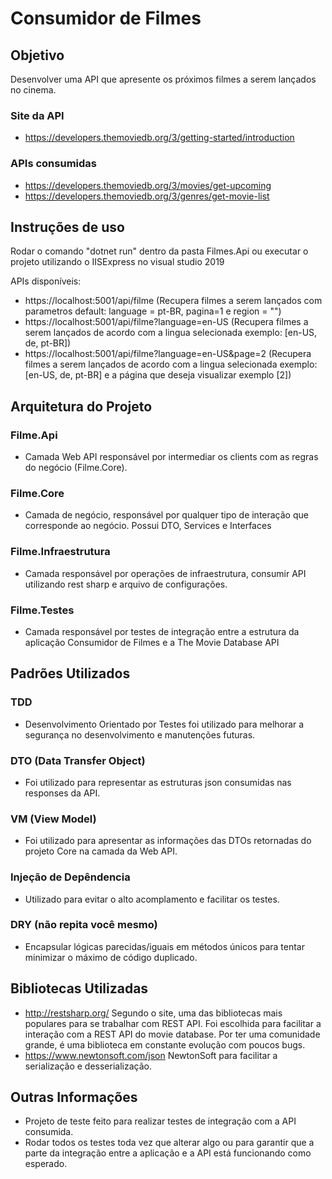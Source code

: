 # Consumidor de Filmes

## Objetivo

Desenvolver uma API que apresente os próximos filmes a serem lançados no cinema.
### Site da API
  - https://developers.themoviedb.org/3/getting-started/introduction
### APIs consumidas
  - https://developers.themoviedb.org/3/movies/get-upcoming
  - https://developers.themoviedb.org/3/genres/get-movie-list

## Instruções de uso
Rodar o comando "dotnet run" dentro da pasta Filmes.Api ou executar o projeto utilizando o IISExpress no visual studio 2019

APIs disponíveis:
  - https://localhost:5001/api/filme (Recupera filmes a serem lançados com parametros default: language = pt-BR, pagina=1 e region = "")
  - https://localhost:5001/api/filme?language=en-US (Recupera filmes a serem lançados de acordo com a lingua selecionada exemplo: [en-US, de, pt-BR])
  - https://localhost:5001/api/filme?language=en-US&page=2 (Recupera filmes a serem lançados de acordo com a lingua selecionada exemplo: [en-US, de, pt-BR] e a página que deseja visualizar exemplo [2])

## Arquitetura do Projeto

### Filme.Api
   - Camada Web API responsável por intermediar os clients com as regras do negócio (Filme.Core). 
### Filme.Core
   - Camada de negócio, responsável por qualquer tipo de interação que corresponde ao negócio. Possui DTO, Services e Interfaces
### Filme.Infraestrutura
   - Camada responsável por operações de infraestrutura, consumir API utilizando rest sharp e arquivo de configurações.
### Filme.Testes
   - Camada responsável por testes de integração entre a estrutura da aplicação Consumidor de Filmes e a The Movie Database API

## Padrões Utilizados
### TDD
 - Desenvolvimento Orientado por Testes foi utilizado para melhorar a segurança no desenvolvimento e manutenções futuras.
### DTO (Data Transfer Object)
 - Foi utilizado para representar as estruturas json consumidas nas responses da API.
### VM (View Model) 
 - Foi utilizado para apresentar as informações das DTOs retornadas do projeto Core na camada da Web API.
### Injeção de Depêndencia
 - Utilizado para evitar o alto acomplamento e facilitar os testes.
### DRY (não repita você mesmo) 
 - Encapsular lógicas parecidas/iguais em métodos únicos para tentar minimizar o máximo de código duplicado.

## Bibliotecas Utilizadas
 - http://restsharp.org/
   Segundo o site, uma das bibliotecas mais populares para se trabalhar com REST API.
   Foi escolhida para facilitar a interação com a REST API do movie database. Por ter uma comunidade grande, é uma biblioteca em constante evolução com poucos bugs.
 - https://www.newtonsoft.com/json
   NewtonSoft para facilitar a serialização e desserialização.

## Outras Informações
- Projeto de teste feito para realizar testes de integração com a API consumida. 
- Rodar todos os testes toda vez que alterar algo ou para garantir que a parte da integração entre a aplicação e a API está funcionando como esperado.


